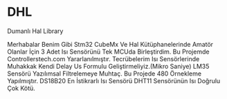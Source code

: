 # DHL
Dumanlı Hal Library

Merhabalar Benim Gibi Stm32 CubeMx Ve Hal Kütüphanelerinde Amatör Olanlar İçin 3 Adet Isı Sensörünü Tek MCUda Birleştirdim.
Bu Projemde Controllerstech.com Yararlanılmıştır.
Tecrübelerim
Isı Sensörlerinde Muhakkak Kendi Delay Us Formulu Geliştirmeliyiz.(Mikro Saniye)
LM35 Sensörü Yazılımsal Filtrelemeye Muhtaç. Bu Projede 480 Örnekleme Yapılmıştır.
DS18B20 En İstikrarlı Isı Sensörü
DHT11 Sensörünün Isı Doğrulu Çok Kötü.
